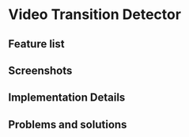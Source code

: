 # Video Transition Detector

## Feature list

## Screenshots

## Implementation Details

## Problems and solutions

